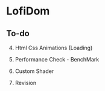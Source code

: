 # LofiDom

## To-do

<!-- 1. particles -->

<!-- 2. MouseMovement -->

<!-- 3. Revision -->

<!-- 4. Pause/play - animation Link -->

<!-- 3. Device orientation control -->

4. Html Css Animations (Loading)

5. Performance Check - BenchMark

6. Custom Shader

7. Revision
